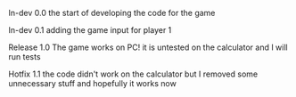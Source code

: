 In-dev 0.0
    the start of developing the code for the game

In-dev 0.1
    adding the game input for player 1

Release 1.0
    The game works on PC!
    it is untested on the calculator and I will run tests

Hotfix 1.1
    the code didn't work on the calculator but I removed some unnecessary stuff and hopefully it works now